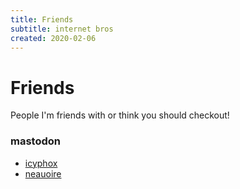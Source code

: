 ```yaml
---
title: Friends
subtitle: internet bros
created: 2020-02-06
---
```

# Friends

People I'm friends with or think you should checkout!

### mastodon

- [icyphox](https://icyphox.sh/)
- [neauoire](https://wiki.xxiivv.com/site/home.html)
